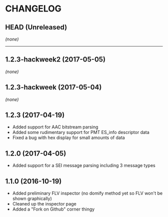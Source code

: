 CHANGELOG
=========

## HEAD (Unreleased)
_(none)_

--------------------

## 1.2.3-hackweek2 (2017-05-05)
_(none)_

## 1.2.3-hackweek (2017-05-04)
_(none)_

## 1.2.3 (2017-04-19)
* Added support for AAC bitstream parsing
* Added some rudimentary support for PMT ES_info descriptor data
* Fixed a bug with hex display for small amounts of data

## 1.2.0 (2017-04-05)
* Added support for a SEI message parsing including 3 message types

## 1.1.0 (2016-10-19)
* Added preliminary FLV inspector (no domify method yet so FLV won't be shown graphically)
* Cleaned up the inspector page
* Added a "Fork on Github" corner thingy
